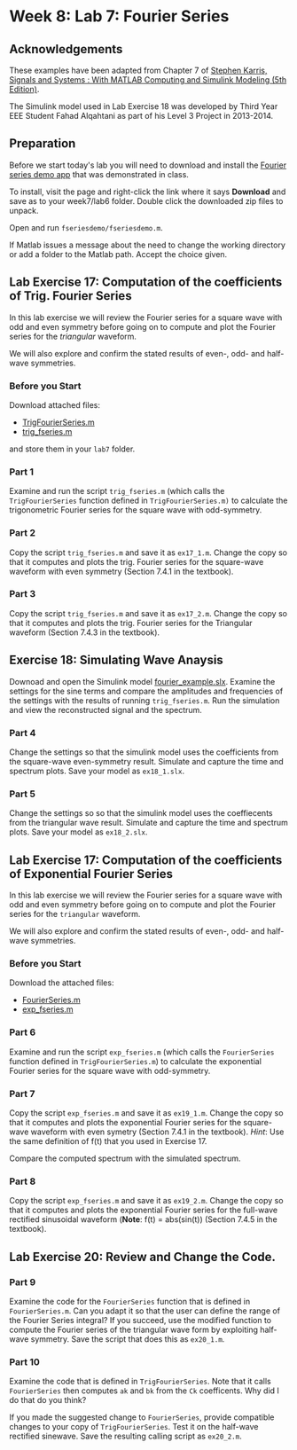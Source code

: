 # Week 8: Lab 7: Fourier Series

## Acknowledgements

These examples have been adapted from Chapter 7 of 
<a href="http://site.ebrary.com/lib/swansea/docDetail.action?docID=10547416" target="_blank">Stephen Karris, Signals and Systems : With MATLAB Computing and Simulink Modeling (5th Edition)</a>.

The Simulink model used in Lab Exercise 18 was developed by Third Year EEE Student Fahad Alqahtani as part of his Level 3 Project in 2013-2014.

## Preparation

Before we start today's lab you will need to download and install the [Fourier series demo app](http://users.ece.gatech.edu/mcclella/matlabGUIs/#FourierSeries) that was demonstrated in class.

To install, visit the page and right-click the link where it says **Download** and save as to your week7/lab6 folder. Double click the downloaded zip files to unpack.

Open and run `fseriesdemo/fseriesdemo.m`.

If Matlab issues a message about the need to change the working directory or add a folder to the Matlab path. Accept the choice given.

## Lab Exercise 17: Computation of the coefficients of Trig. Fourier Series

In this lab exercise we will review the Fourier series for a square wave with odd and even symmetry before going on to compute and plot the Fourier series for the *triangular* waveform.

We will also explore and confirm the stated results of even-, odd- and half-wave symmetries.

### Before you Start

Download attached files:

* [TrigFourierSeries.m](https://github.com/cpjobling/EG-247-Resources/blob/master/portfolio/lab7/TrigFourierSeries.m)
* [trig_fseries.m](https://github.com/cpjobling/EG-247-Resources/blob/master/portfolio/lab7/trig_fseries.m)

and store them in your `lab7` folder.

### Part 1

Examine and run the script `trig_fseries.m` (which calls the `TrigFourierSeries` function defined in `TrigFourierSeries.m)` to calculate the trigonometric Fourier series for the square wave with odd-symmetry.

### Part 2

Copy the script `trig_fseries.m` and save it as `ex17_1.m`. Change the copy so that it computes and plots the trig. Fourier series for the square-wave waveform with even symmetry (Section 7.4.1 in the textbook).

### Part 3

Copy the script `trig_fseries.m` and save it as `ex17_2.m`. Change the copy so that it computes and plots the trig. Fourier series for the Triangular waveform (Section 7.4.3 in the textbook).

## Exercise 18: Simulating Wave Anaysis

Downoad and open the Simulink model [fourier_example.slx](https://github.com/cpjobling/EG-247-Resources/blob/master/portfolio/lab7/fourier_example.slx?raw=true). Examine the settings for the sine terms and compare the amplitudes and frequencies of the settings with the results of running `trig_fseries.m`. Run the simulation and view the reconstructed signal and the spectrum.

### Part 4

Change the settings so that the simulink model uses the coefficients from the square-wave even-symmetry result. Simulate and capture the time and spectrum plots. Save your model as `ex18_1.slx`.

### Part 5

Change the settings so so that the simulink model uses the coeffiecents from the triangular wave result. Simulate and capture the time and spectrum plots. Save your model as `ex18_2.slx`.

## Lab Exercise 17: Computation of the coefficients of Exponential Fourier Series

In this lab exercise we will review the Fourier series for a square wave with odd and even symmetry before going on to compute and plot the Fourier series for the `triangular` waveform.

We will also explore and confirm the stated results of even-, odd- and half-wave symmetries.

### Before you Start

Download the attached files:

* [FourierSeries.m](https://github.com/cpjobling/EG-247-Resources/blob/master/portfolio/lab7/FourierSeries.m)
* [exp_fseries.m](https://github.com/cpjobling/EG-247-Resources/blob/master/portfolio/lab7/exp_fseries.m)

### Part 6

Examine and run the script `exp_fseries.m` (which calls the `FourierSeries` function defined in `TrigFourierSeries.m`) to calculate the exponential Fourier series for the square wave with odd-symmetry.

### Part 7

Copy the script `exp_fseries.m` and save it as `ex19_1.m`. Change the copy so that it computes and plots the exponential Fourier series for the square-wave waveform with even symetry (Section 7.4.1 in the textbook). *Hint*: Use the same definition of f(t) that you used in Exercise 17.

Compare the computed spectrum with the simulated spectrum.

### Part 8

Copy the script `exp_fseries.m` and save it as `ex19_2.m`. Change the copy so that it computes and plots the exponential Fourier series for the full-wave rectified sinusoidal waveform (**Note**: f(t) = abs(sin(t)) (Section 7.4.5 in the textbook).

## Lab Exercise 20: Review and Change the Code.

### Part 9

Examine the code for the `FourierSeries` function that is defined in `FourierSeries.m`. Can you adapt it so that the user can define the range of the Fourier Series integral? If you succeed, use the modified function to compute the Fourier series of the triangular wave form by exploiting half-wave symmetry. Save the script that does this as `ex20_1.m`.

### Part 10

Examine the code that is defined in `TrigFourierSeries`. Note that it calls `FourierSeries` then computes `ak` and `bk` from the `Ck` coefficents. Why did I do that do you think? 

If you made the suggested change to `FourierSeries`, provide compatible changes to your copy of `TrigFourierSeries`. Test it on the half-wave rectified sinewave. Save the resulting calling script as `ex20_2.m`.
